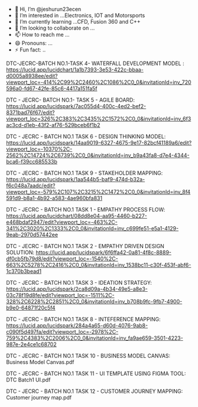- 👋 Hi, I’m @jeshurun23ecen
- 👀 I’m interested in ...Electronics, IOT and Motorsports
- 🌱 I’m currently learning ...CFD, Fusion 360 and C++
- 💞️ I’m looking to collaborate on ...
- 📫 How to reach me ...
- 😄 Pronouns: ...
- ⚡ Fun fact: ..

<!---
jeshurun23ecen/jeshurun23ecen is a ✨ special ✨ repository because its `README.md` (this file) appears on your GitHub profile.
You can click the Preview link to take a look at your changes.
--->
DTC-JECRC-BATCH NO.1-TASK 4- WATERFALL DEVELOPMENT MODEL : https://lucid.app/lucidchart/1a1b7393-3e53-422c-bbaa-d0005a8938ee/edit?viewport_loc=-414%2C99%2C2460%2C1086%2C0_0&invitationId=inv_720596a0-fd67-42fe-85c6-4417a151fa5f

DTC - JECRC- BATCH NO.1- TASK 5 - AGILE BOARD: https://lucid.app/lucidspark/7ac055d4-400c-4ed2-bef2-8371bad76f67/edit?viewport_loc=326%2C383%2C3435%2C1572%2C0_0&invitationId=inv_6f3ac3cd-d1eb-43f2-af76-529bceb6f1b2

DTC - JECRC - BATCH NO.1 TASK 6 - DESIGN THINKING MODEL: https://lucid.app/lucidspark/14aa9019-6327-4675-9e17-82bcf41189a6/edit?viewport_loc=-10370%2C-2562%2C14724%2C6739%2C0_0&invitationId=inv_b9a43fa8-d7e4-4344-bca6-f39cc685533b

DTC - JECRC - BATCH NO.1 TASK 9 - STAKEHOLDER MAPPING: https://lucid.app/lucidspark/1aa544b5-baf9-474d-b32a-f6c048a7aadc/edit?viewport_loc=-579%2C107%2C3215%2C1472%2C0_0&invitationId=inv_8f4591d9-b8a1-4b92-a583-4ae960bfa831

DTC - JECRC - BATCH NO.1 TASK 1 - EMPATHY PROCESS FLOW: https://lucid.app/lucidchart/08dd8e04-aa95-4460-b227-e468bdaf2947/edit?viewport_loc=-463%2C-341%2C3020%2C1333%2C0_0&invitationId=inv_c699fe51-e5a1-4129-9eab-2970d57442ee

DTC - JECRC - BATCH NO.1 TASK 2 - EMPATHY DRIVEN DESIGN SOLUTION: https://lucid.app/lucidspark/6f6ffa42-0a81-4f8c-8889-df0cb5fb79d8/edit?viewport_loc=-1540%2C-663%2C5278%2C2416%2C0_0&invitationId=inv_1538bc11-c30f-453f-abf6-1c370b3bead1

DTC - JECRC - BATCH NO.1 TASK 3 - IDEATION STRATEGY: https://lucid.app/lucidspark/2ca8d09a-4b34-49e5-a8e3-03c78f19d8fe/edit?viewport_loc=-1511%2C-328%2C6228%2C2851%2C0_0&invitationId=inv_b708b9fc-9fb7-4900-b9e0-64871f20c5f4

DTC - JECRC - BATCH NO.1 TASK 8 - INTEFERENCE MAPPING: https://lucid.app/lucidspark/284a4a65-d60d-4076-9ab8-c090f5d497fa/edit?viewport_loc=-2978%2C-759%2C4383%2C2006%2C0_0&invitationId=inv_fa9ae659-3501-4223-987e-2e4ce1c68702


DTC - JECRC - BATCH NO.1 TASK 10 - BUSINESS MODEL CANVAS: Business Model Canvas.pdf

DTC - JECRC - BATCH NO.1 TASK 11 - UI TEMPLATE USING FIGMA TOOL: DTC Batch1 UI.pdf

DTC - JECRC - BATCH NO.1 TASK 12 - CUSTOMER JOURNEY MAPPING: Customer journey map.pdf
